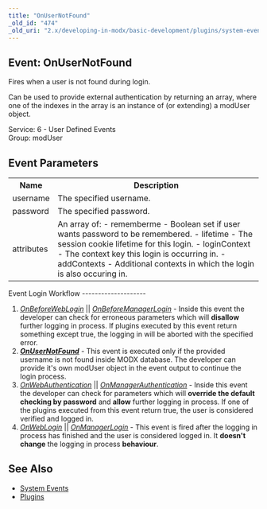 ```yaml
---
title: "OnUserNotFound"
_old_id: "474"
_old_uri: "2.x/developing-in-modx/basic-development/plugins/system-events/onusernotfound"
---
```


Event: OnUserNotFound
---------------------

Fires when a user is not found during login.

Can be used to provide external authentication by returning an array, where one of the indexes in the array is an instance of (or extending) a modUser object.

Service: 6 - User Defined Events   
Group: modUser

Event Parameters
----------------

<table><tbody><tr><th>Name</th><th>Description</th></tr><tr><td>username</td><td>The specified username.</td></tr><tr><td>password</td><td>The specified password.</td></tr><tr><td>attributes</td><td>An array of: - rememberme - Boolean set if user wants password to be remembered.
- lifetime - The session cookie lifetime for this login.
- loginContext - The context key this login is occurring in.
- addContexts - Additional contexts in which the login is also occuring in.

</td></tr></tbody></table>Event Login Workflow
--------------------

1. _<ins>[_<ins>OnBeforeWebLogin</ins>_](http://rtfm.modx.com/display/revolution20/OnBeforeWebLogin)</ins>_ || _<ins>[OnBeforeManagerLogin](http://rtfm.modx.com/display/revolution20/OnBeforeManagerLogin)</ins>_ - Inside this event the developer can check for erroneous parameters which will **disallow** further logging in process. If plugins executed by this event return something except true, the logging in will be aborted with the specified error.
2. **_<ins>OnUserNotFound</ins>_** - This event is executed only if the provided username is not found inside MODX database. The developer can provide it's own modUser object in the event output to continue the login process.
3. _<ins>[OnWebAuthentication](http://rtfm.modx.com/display/revolution20/OnWebAuthentication)</ins>_ || _<ins>[OnManagerAuthentication](http://rtfm.modx.com/display/revolution20/OnManagerAuthentication)</ins>_ - Inside this event the developer can check for parameters which will **override the default checking by password** and **allow** further logging in process. If one of the plugins executed from this event return true, the user is considered verified and logged in.
4. _<ins>[OnWebLogin](http://rtfm.modx.com/display/revolution20/OnWebLogin)</ins>_ || _<ins>[OnManagerLogin](http://rtfm.modx.com/display/revolution20/OnManagerLogin)</ins>_ - This event is fired after the logging in process has finished and the user is considered logged in. It **doesn't change** the logging in process **behaviour**.

See Also
--------

- [System Events](/revolution/2.x/developing-in-modx/basic-development/plugins/system-events "System Events")
- [Plugins](/revolution/2.x/developing-in-modx/basic-development/plugins "Plugins")